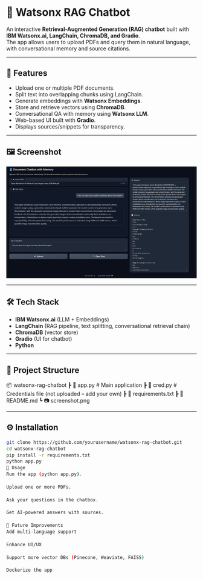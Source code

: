 # 📘 Watsonx RAG Chatbot

An interactive **Retrieval-Augmented Generation (RAG) chatbot** built with **IBM Watsonx.ai, LangChain, ChromaDB, and Gradio**.  
The app allows users to upload PDFs and query them in natural language, with conversational memory and source citations.  

---

## 🚀 Features
- Upload one or multiple PDF documents.
- Split text into overlapping chunks using LangChain.
- Generate embeddings with **Watsonx Embeddings**.
- Store and retrieve vectors using **ChromaDB**.
- Conversational QA with memory using **Watsonx LLM**.
- Web-based UI built with **Gradio**.
- Displays sources/snippets for transparency.

---

## 🖼️ Screenshot
![App Screenshot](screenshot.png)

---

## 🛠️ Tech Stack
- **IBM Watsonx.ai** (LLM + Embeddings)
- **LangChain** (RAG pipeline, text splitting, conversational retrieval chain)
- **ChromaDB** (vector store)
- **Gradio** (UI for chatbot)
- **Python**

---

## 📂 Project Structure
📦 watsonx-rag-chatbot
┣ 📜 app.py # Main application
┣ 📜 cred.py # Credentials file (not uploaded – add your own)
┣ 📜 requirements.txt
┣ 📜 README.md
┗ 📷 screenshot.png

---

## ⚙️ Installation
```bash
git clone https://github.com/yourusername/watsonx-rag-chatbot.git
cd watsonx-rag-chatbot
pip install -r requirements.txt
python app.py
📖 Usage
Run the app (python app.py).

Upload one or more PDFs.

Ask your questions in the chatbox.

Get AI-powered answers with sources.

🔮 Future Improvements
Add multi-language support

Enhance UI/UX

Support more vector DBs (Pinecone, Weaviate, FAISS)

Dockerize the app

